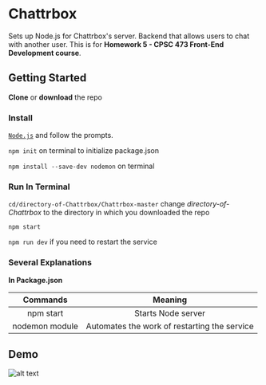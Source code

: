 # Chattrbox

Sets up Node.js for Chattrbox's server. Backend that allows users to chat with another user. This is for **Homework 5 - CPSC 473 Front-End Development course**.

## Getting Started

**Clone** or **download** the repo

### Install

[`Node.js`](https://nodejs.org/en/) and follow the prompts.

`npm init` on terminal to initialize package.json

`npm install --save-dev nodemon` on terminal

### Run In Terminal

`cd/directory-of-Chattrbox/Chattrbox-master` change _directory-of-Chattrbox_ to the directory in which you downloaded the repo

`npm start`

`npm run dev` if you need to restart the service

### Several Explanations

**In Package.json**

|    Commands    |                    Meaning                   |
| :------------: | :------------------------------------------: |
|    npm start   |              Starts Node server              |
| nodemon module | Automates the work of restarting the service |

## Demo

![alt text](ChatterboxDemo.gif)
